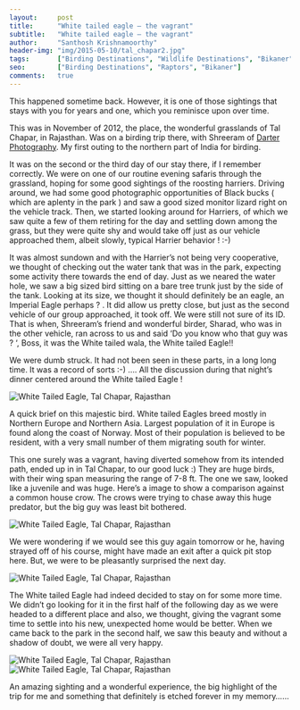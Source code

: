 ```yaml
---
layout:     post
title:      "White tailed eagle – the vagrant"
subtitle:   "White tailed eagle – the vagrant"
author:     "Santhosh Krishnamoorthy"
header-img: "img/2015-05-10/tal_chapar2.jpg"
tags:       ["Birding Destinations", "Wildlife Destinations", "Bikaner", "Raptors"]
seo:		["Birding Destinations", "Raptors", "Bikaner"]
comments:   true
---
```



<p>
This happened sometime back. However, it is one of those sightings that stays with you for years and one, which you reminisce upon over time.
</p>

<p>
This was in November of 2012, the place, the wonderful grasslands of Tal Chapar, in Rajasthan. Was on a birding trip there, with Shreeram of <a href="http://www.wilderhood.com/organizer/Darter%20Photography">Darter Photography</a>. My first outing to the northern part of India for birding.
</p>

<p>
It was on the second or the third day of our stay there, if I remember correctly. We were on one of our routine evening safaris through the grassland, hoping for some good sightings of the roosting harriers. Driving around, we had some good photographic opportunities of Black bucks ( which are aplenty in the park ) and saw a good sized monitor lizard right on the vehicle track. Then, we started looking around for Harriers, of which we saw quite a few of them retiring for the day and settling down among the grass, but they were quite shy and would take off just as our vehicle approached them, albeit slowly, typical Harrier behavior ! :-)
</p>

<p>
It was almost sundown and with the Harrier’s not being very cooperative, we thought of checking out the water tank that was in the park, expecting some activity there towards the end of day. Just as we neared the water hole, we saw a big sized bird sitting on a bare tree trunk just by the side of the tank. Looking at its size, we thought it should definitely be an eagle, an Imperial Eagle perhaps ? . It did allow us pretty close, but just as the second vehicle of our group approached, it took off. We were still not sure of its ID. That is when, Shreeram’s friend and wonderful birder, Sharad, who was in the other vehicle, ran across to us and said ‘Do you know who that guy was ? ‘, Boss, it was the White tailed wala, the White tailed Eagle!!
</p>


<p>
We were dumb struck. It had not been seen in these parts, in a long long time. It was a record of sorts :-) …. All the discussion during that night’s dinner centered around the White tailed Eagle !
</p>

<img src="{{ site.baseurl }}/img/2015-05-10/tal_chapar1.jpg" alt="White Tailed Eagle, Tal Chapar, Rajasthan">

<p>
A quick brief on this majestic bird. White tailed Eagles breed mostly in Northern Europe and Northern Asia. Largest population of it in Europe is found along the coast of Norway. Most of their population is believed to be resident, with a very small number of them migrating south for winter.
</p>


<p>
This one surely was a vagrant, having diverted somehow from its intended path, ended up in in Tal Chapar, to our good luck :) They are huge birds, with their wing span measuring the range of 7-8 ft. The one we saw, looked like a juvenile and was huge. Here’s a image to show a comparison against a common house crow. The crows were trying to chase away this huge predator, but the big guy was least bit bothered.
</p>

<img src="{{ site.baseurl }}/img/2015-05-10/tal_chapar2.jpg" alt="White Tailed Eagle, Tal Chapar, Rajasthan">

<p>
We were wondering if we would see this guy again tomorrow or he, having strayed off of his course, might have made an exit after a quick pit stop here. But, we were to be pleasantly surprised the next day.
</p>

<img src="{{ site.baseurl }}/img/2015-05-10/tal_chapar3.jpg" alt="White Tailed Eagle, Tal Chapar, Rajasthan">

<p>
The White tailed Eagle had indeed decided to stay on for some more time. We didn’t go looking for it in the first half of the following day as we were headed to a different place and also, we thought, giving the vagrant some time to settle into his new, unexpected home would be better. When we came back to the park in the second half, we saw this beauty and without a shadow of doubt, we were all very happy.
</p>

<img src="{{ site.baseurl }}/img/2015-05-10/tal_chapar4.jpg" alt="White Tailed Eagle, Tal Chapar, Rajasthan">


<img src="{{ site.baseurl }}/img/2015-05-10/tal_chapar5.jpg" alt="White Tailed Eagle, Tal Chapar, Rajasthan">

<p>
An amazing sighting and a wonderful experience, the big highlight of the trip for me and something that definitely is etched forever in my memory……
</p>